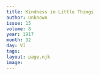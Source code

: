 ```yaml
---
title: Kindness in Little Things
author: Unknown
issue: 15
volume: 8
year: 1917
month: 32
day: VI
tags:
layout: page.njk
image:
---
```





